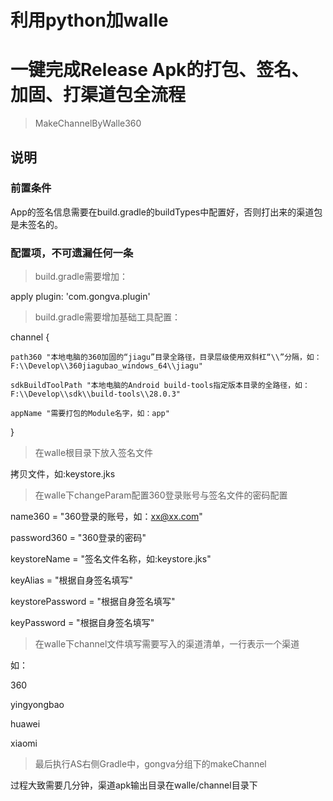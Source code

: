 # 利用python加walle
# 一键完成Release Apk的打包、签名、加固、打渠道包全流程

> MakeChannelByWalle360



## 说明

### 前置条件

App的签名信息需要在build.gradle的buildTypes中配置好，否则打出来的渠道包是未签名的。



### 配置项，不可遗漏任何一条

> build.gradle需要增加：

apply plugin: 'com.gongva.plugin'


> build.gradle需要增加基础工具配置：

channel {

    path360 "本地电脑的360加固的“jiagu”目录全路径，目录层级使用双斜杠“\\”分隔，如：F:\\Develop\\360jiagubao_windows_64\\jiagu"

    sdkBuildToolPath "本地电脑的Android build-tools指定版本目录的全路径，如：F:\\Develop\\sdk\\build-tools\\28.0.3"

    appName "需要打包的Module名字，如：app"

}


> 在walle根目录下放入签名文件

拷贝文件，如:keystore.jks


> 在walle下changeParam配置360登录账号与签名文件的密码配置

name360 = "360登录的账号，如：xx@xx.com"

password360 = "360登录的密码"


keystoreName = "签名文件名称，如:keystore.jks"

keyAlias = "根据自身签名填写"

keystorePassword = "根据自身签名填写"

keyPassword = "根据自身签名填写"


> 在walle下channel文件填写需要写入的渠道清单，一行表示一个渠道

如：

360

yingyongbao

huawei

xiaomi


> 最后执行AS右侧Gradle中，gongva分组下的makeChannel

过程大致需要几分钟，渠道apk输出目录在walle/channel目录下
